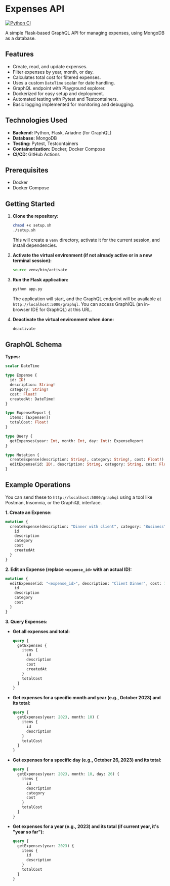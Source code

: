 # Expenses API

[![Python CI](https://github.com/mseng10/expenses_api/actions/workflows/actions.yml/badge.svg)](https://github.com/<YOUR_USERNAME>/<YOUR_REPOSITORY_NAME>/actions/workflows/actions.yml)

A simple Flask-based GraphQL API for managing expenses, using MongoDB as a database.

## Features

*   Create, read, and update expenses.
*   Filter expenses by year, month, or day.
*   Calculates total cost for filtered expenses.
*   Uses a custom `DateTime` scalar for date handling.
*   GraphQL endpoint with Playground explorer.
*   Dockerized for easy setup and deployment.
*   Automated testing with Pytest and Testcontainers.
*   Basic logging implemented for monitoring and debugging.

## Technologies Used

*   **Backend:** Python, Flask, Ariadne (for GraphQL)
*   **Database:** MongoDB
*   **Testing:** Pytest, Testcontainers
*   **Containerization:** Docker, Docker Compose
*   **CI/CD:** GitHub Actions

## Prerequisites

*   Docker
*   Docker Compose

## Getting Started

1.  **Clone the repository:**
    ```bash
    chmod +x setup.sh
    ./setup.sh
    ```
    This will create a `venv` directory, activate it for the current session, and install dependencies.

3.  **Activate the virtual environment (if not already active or in a new terminal session):**
    ```bash
    source venv/bin/activate
    ```

4.  **Run the Flask application:**
    ```bash
    python app.py
    ```
    The application will start, and the GraphQL endpoint will be available at `http://localhost:5000/graphql`. You can access GraphiQL (an in-browser IDE for GraphQL) at this URL.

5.  **Deactivate the virtual environment when done:**
    ```bash
    deactivate
    ```

## GraphQL Schema

**Types:**

```graphql
scalar DateTime

type Expense {
  id: ID!
  description: String!
  category: String!
  cost: Float!
  createdAt: DateTime!
}

type ExpenseReport {
  items: [Expense!]!
  totalCost: Float!
}

type Query {
  getExpenses(year: Int, month: Int, day: Int): ExpenseReport
}

type Mutation {
  createExpense(description: String!, category: String!, cost: Float!): Expense
  editExpense(id: ID!, description: String, category: String, cost: Float): Expense
}
```

## Example Operations

You can send these to `http://localhost:5000/graphql` using a tool like Postman, Insomnia, or the GraphiQL interface.

**1. Create an Expense:**
```graphql
mutation {
  createExpense(description: "Dinner with client", category: "Business", cost: 75.50) {
    id
    description
    category
    cost
    createdAt
  }
}
```

**2. Edit an Expense (replace `<expense_id>` with an actual ID):**
```graphql
mutation {
  editExpense(id: "<expense_id>", description: "Client Dinner", cost: 72.00) {
    id
    description
    category
    cost
  }
}
```

**3. Query Expenses:**

*   **Get all expenses and total:**
    ```graphql
    query {
      getExpenses {
        items {
          id
          description
          cost
          createdAt
        }
        totalCost
      }
    }
    ```

*   **Get expenses for a specific month and year (e.g., October 2023) and its total:**
    ```graphql
    query {
      getExpenses(year: 2023, month: 10) {
        items {
          id
          description
        }
        totalCost
      }
    }
    ```

*   **Get expenses for a specific day (e.g., October 26, 2023) and its total:**
    ```graphql
    query {
      getExpenses(year: 2023, month: 10, day: 26) {
        items {
          id
          description
          category
          cost
        }
        totalCost
      }
    }
    ```

*   **Get expenses for a year (e.g., 2023) and its total (if current year, it's "year so far"):**
    ```graphql
    query {
      getExpenses(year: 2023) {
        items {
          id
          description
        }
        totalCost
      }
    }
    ```